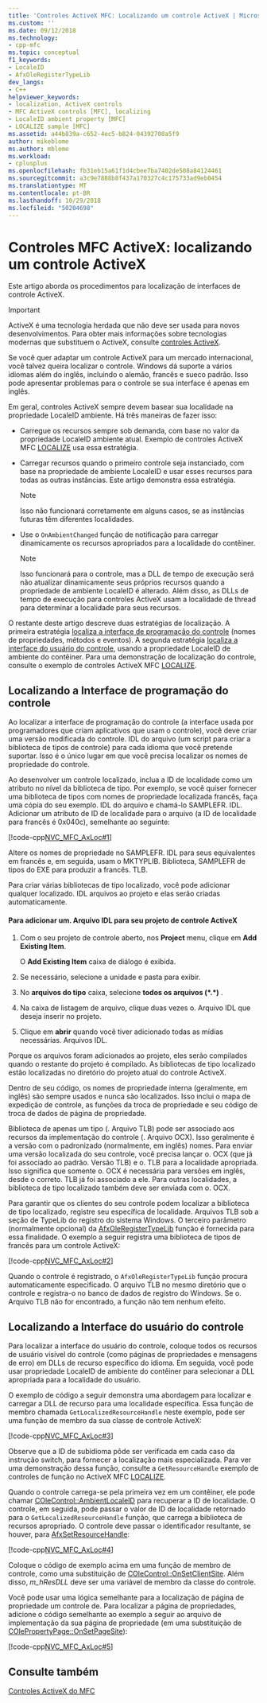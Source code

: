 ```yaml
---
title: 'Controles ActiveX MFC: Localizando um controle ActiveX | Microsoft Docs'
ms.custom: ''
ms.date: 09/12/2018
ms.technology:
- cpp-mfc
ms.topic: conceptual
f1_keywords:
- LocaleID
- AfxOleRegisterTypeLib
dev_langs:
- C++
helpviewer_keywords:
- localization, ActiveX controls
- MFC ActiveX controls [MFC], localizing
- LocaleID ambient property [MFC]
- LOCALIZE sample [MFC]
ms.assetid: a44b839a-c652-4ec5-b824-04392708a5f9
author: mikeblome
ms.author: mblome
ms.workload:
- cplusplus
ms.openlocfilehash: fb31eb15a61f1d4cbee7ba7402de508a84124461
ms.sourcegitcommit: a3c9e7888b8f437a170327c4c175733ad9eb0454
ms.translationtype: MT
ms.contentlocale: pt-BR
ms.lasthandoff: 10/29/2018
ms.locfileid: "50204698"
---
```

# <a name="mfc-activex-controls-localizing-an-activex-control"></a>Controles MFC ActiveX: localizando um controle ActiveX

Este artigo aborda os procedimentos para localização de interfaces de controle ActiveX.

>[!IMPORTANT]
> ActiveX é uma tecnologia herdada que não deve ser usada para novos desenvolvimentos. Para obter mais informações sobre tecnologias modernas que substituem o ActiveX, consulte [controles ActiveX](activex-controls.md).

Se você quer adaptar um controle ActiveX para um mercado internacional, você talvez queira localizar o controle. Windows dá suporte a vários idiomas além do inglês, incluindo o alemão, francês e sueco padrão. Isso pode apresentar problemas para o controle se sua interface é apenas em inglês.

Em geral, controles ActiveX sempre devem basear sua localidade na propriedade LocaleID ambiente. Há três maneiras de fazer isso:

- Carregue os recursos sempre sob demanda, com base no valor da propriedade LocaleID ambiente atual. Exemplo de controles ActiveX MFC [LOCALIZE](../visual-cpp-samples.md) usa essa estratégia.

- Carregar recursos quando o primeiro controle seja instanciado, com base na propriedade de ambiente LocaleID e usar esses recursos para todas as outras instâncias. Este artigo demonstra essa estratégia.

    > [!NOTE]
    >  Isso não funcionará corretamente em alguns casos, se as instâncias futuras têm diferentes localidades.

- Use o `OnAmbientChanged` função de notificação para carregar dinamicamente os recursos apropriados para a localidade do contêiner.

    > [!NOTE]
    >  Isso funcionará para o controle, mas a DLL de tempo de execução será não atualizar dinamicamente seus próprios recursos quando a propriedade de ambiente LocaleID é alterado. Além disso, as DLLs de tempo de execução para controles ActiveX usam a localidade de thread para determinar a localidade para seus recursos.

O restante deste artigo descreve duas estratégias de localização. A primeira estratégia [localiza a interface de programação do controle](#_core_localizing_your_control.92.s_programmability_interface) (nomes de propriedades, métodos e eventos). A segunda estratégia [localiza a interface do usuário do controle](#_core_localizing_the_control.92.s_user_interface), usando a propriedade LocaleID de ambiente do contêiner. Para uma demonstração de localização do controle, consulte o exemplo de controles ActiveX MFC [LOCALIZE](../visual-cpp-samples.md).

##  <a name="_core_localizing_your_control.92.s_programmability_interface"></a> Localizando a Interface de programação do controle

Ao localizar a interface de programação do controle (a interface usada por programadores que criam aplicativos que usam o controle), você deve criar uma versão modificada do controle. IDL do arquivo (um script para criar a biblioteca de tipos de controle) para cada idioma que você pretende suportar. Isso é o único lugar em que você precisa localizar os nomes de propriedade do controle.

Ao desenvolver um controle localizado, inclua a ID de localidade como um atributo no nível da biblioteca de tipo. Por exemplo, se você quiser fornecer uma biblioteca de tipos com nomes de propriedade localizada francês, faça uma cópia do seu exemplo. IDL do arquivo e chamá-lo SAMPLEFR. IDL. Adicionar um atributo de ID de localidade para o arquivo (a ID de localidade para francês é 0x040c), semelhante ao seguinte:

[!code-cpp[NVC_MFC_AxLoc#1](../mfc/codesnippet/cpp/mfc-activex-controls-localizing-an-activex-control_1.idl)]

Altere os nomes de propriedade no SAMPLEFR. IDL para seus equivalentes em francês e, em seguida, usam o MKTYPLIB. Biblioteca, SAMPLEFR de tipos do EXE para produzir a francês. TLB.

Para criar várias bibliotecas de tipo localizado, você pode adicionar qualquer localizado. IDL arquivos ao projeto e elas serão criadas automaticamente.

#### <a name="to-add-an-idl-file-to-your-activex-control-project"></a>Para adicionar um. Arquivo IDL para seu projeto de controle ActiveX

1. Com o seu projeto de controle aberto, nos **Project** menu, clique em **Add Existing Item**.

   O **Add Existing Item** caixa de diálogo é exibida.

1. Se necessário, selecione a unidade e pasta para exibir.

1. No **arquivos do tipo** caixa, selecione **todos os arquivos (\*.\*)** .

1. Na caixa de listagem de arquivo, clique duas vezes o. Arquivo IDL que deseja inserir no projeto.

1. Clique em **abrir** quando você tiver adicionado todas as mídias necessárias. Arquivos IDL.

Porque os arquivos foram adicionados ao projeto, eles serão compilados quando o restante do projeto é compilado. As bibliotecas de tipo localizado estão localizadas no diretório do projeto atual do controle ActiveX.

Dentro de seu código, os nomes de propriedade interna (geralmente, em inglês) são sempre usados e nunca são localizados. Isso inclui o mapa de expedição de controle, as funções da troca de propriedade e seu código de troca de dados de página de propriedade.

Biblioteca de apenas um tipo (. Arquivo TLB) pode ser associado aos recursos da implementação do controle (. Arquivo OCX). Isso geralmente é a versão com o padronizado (normalmente, em inglês) nomes. Para enviar uma versão localizada do seu controle, você precisa lançar o. OCX (que já foi associado ao padrão. Versão TLB) e o. TLB para a localidade apropriada. Isso significa que somente o. OCX é necessária para versões em inglês, desde o correto. TLB já foi associado a ele. Para outras localidades, a biblioteca de tipo localizado também deve ser enviada com o. OCX.

Para garantir que os clientes do seu controle podem localizar a biblioteca de tipo localizado, registre seu específica de localidade. Arquivos TLB sob a seção de TypeLib do registro do sistema Windows. O terceiro parâmetro (normalmente opcional) da [AfxOleRegisterTypeLib](../mfc/reference/registering-ole-controls.md#afxoleregistertypelib) função é fornecida para essa finalidade. O exemplo a seguir registra uma biblioteca de tipos de francês para um controle ActiveX:

[!code-cpp[NVC_MFC_AxLoc#2](../mfc/codesnippet/cpp/mfc-activex-controls-localizing-an-activex-control_2.cpp)]

Quando o controle é registrado, o `AfxOleRegisterTypeLib` função procura automaticamente especificado. O arquivo TLB no mesmo diretório que o controle e registra-o no banco de dados de registro do Windows. Se o. Arquivo TLB não for encontrado, a função não tem nenhum efeito.

##  <a name="_core_localizing_the_control.92.s_user_interface"></a> Localizando a Interface do usuário do controle

Para localizar a interface do usuário do controle, coloque todos os recursos de usuário visível do controle (como páginas de propriedades e mensagens de erro) em DLLs de recurso específico do idioma. Em seguida, você pode usar propriedade LocaleID de ambiente do contêiner para selecionar a DLL apropriada para a localidade do usuário.

O exemplo de código a seguir demonstra uma abordagem para localizar e carregar a DLL de recurso para uma localidade específica. Essa função de membro chamada `GetLocalizedResourceHandle` neste exemplo, pode ser uma função de membro da sua classe de controle ActiveX:

[!code-cpp[NVC_MFC_AxLoc#3](../mfc/codesnippet/cpp/mfc-activex-controls-localizing-an-activex-control_3.cpp)]

Observe que a ID de subidioma pôde ser verificada em cada caso da instrução switch, para fornecer a localização mais especializada. Para ver uma demonstração dessa função, consulte a `GetResourceHandle` exemplo de controles de função no ActiveX MFC [LOCALIZE](../visual-cpp-samples.md).

Quando o controle carrega-se pela primeira vez em um contêiner, ele pode chamar [COleControl::AmbientLocaleID](../mfc/reference/colecontrol-class.md#ambientlocaleid) para recuperar a ID de localidade. O controle, em seguida, pode passar o valor de ID de localidade retornado para o `GetLocalizedResourceHandle` função, que carrega a biblioteca de recursos apropriado. O controle deve passar o identificador resultante, se houver, para [AfxSetResourceHandle](../mfc/reference/application-information-and-management.md#afxsetresourcehandle):

[!code-cpp[NVC_MFC_AxLoc#4](../mfc/codesnippet/cpp/mfc-activex-controls-localizing-an-activex-control_4.cpp)]

Coloque o código de exemplo acima em uma função de membro de controle, como uma substituição de [COleControl::OnSetClientSite](../mfc/reference/colecontrol-class.md#onsetclientsite). Além disso, *m_hResDLL* deve ser uma variável de membro da classe do controle.

Você pode usar uma lógica semelhante para a localização de página de propriedade um controle de. Para localizar a página de propriedades, adicione o código semelhante ao exemplo a seguir ao arquivo de implementação da sua página de propriedade (em uma substituição de [COlePropertyPage::OnSetPageSite](../mfc/reference/colepropertypage-class.md#onsetpagesite)):

[!code-cpp[NVC_MFC_AxLoc#5](../mfc/codesnippet/cpp/mfc-activex-controls-localizing-an-activex-control_5.cpp)]

## <a name="see-also"></a>Consulte também

[Controles ActiveX do MFC](../mfc/mfc-activex-controls.md)

